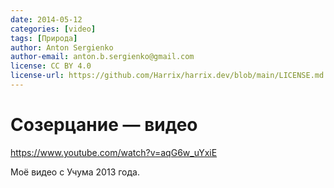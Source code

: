 ```yaml
---
date: 2014-05-12
categories: [video]
tags: [Природа]
author: Anton Sergienko
author-email: anton.b.sergienko@gmail.com
license: CC BY 4.0
license-url: https://github.com/Harrix/harrix.dev/blob/main/LICENSE.md
---
```


# Созерцание — видео

<https://www.youtube.com/watch?v=aqG6w_uYxiE>

Моё видео с Учума 2013 года.
